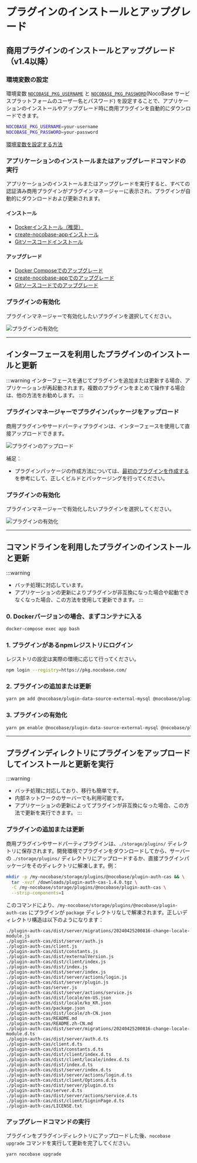 # プラグインのインストールとアップグレード

## 商用プラグインのインストールとアップグレード（v1.4以降）

### 環境変数の設定

環境変数 [`NOCOBASE_PKG_USERNAME`](/welcome/getting-started/env#nocobase_pkg_username) と [`NOCOBASE_PKG_PASSWORD`](/welcome/getting-started/env#nocobase_pkg_password)(NocoBase サービスプラットフォームのユーザー名とパスワード) を設定することで、アプリケーションのインストールやアップグレード時に商用プラグインを自動的にダウンロードできます。

```bash
NOCOBASE_PKG_USERNAME=your-username
NOCOBASE_PKG_PASSWORD=your-password
```

[環境変数を設定する方法](/welcome/getting-started/env)

### アプリケーションのインストールまたはアップグレードコマンドの実行

アプリケーションのインストールまたはアップグレードを実行すると、すべての認証済み商用プラグインがプラグインマネージャーに表示され、プラグインが自動的にダウンロードおよび更新されます。

#### インストール

- [Dockerインストール（推奨）](./installation/docker-compose.md)
- [create-nocobase-appインストール](./installation/create-nocobase-app.md)
- [Gitソースコードインストール](./installation/git-clone.md)

#### アップグレード

- [Docker Composeでのアップグレード](./upgrading/docker-compose.md)
- [create-nocobase-appでのアップグレード](./upgrading/create-nocobase-app.md)
- [Gitソースコードでのアップグレード](./upgrading/git-clone.md)

### プラグインの有効化

プラグインマネージャーで有効化したいプラグインを選択してください。

![プラグインの有効化](https://static-docs.nocobase.com/20241204000230.png)

---

## インターフェースを利用したプラグインのインストールと更新

:::warning
インターフェースを通じてプラグインを追加または更新する場合、アプリケーションが再起動されます。複数のプラグインをまとめて操作する場合は、他の方法をお勧めします。
:::

### プラグインマネージャーでプラグインパッケージをアップロード

商用プラグインやサードパーティプラグインは、インターフェースを使用して直接アップロードできます。

![プラグインのアップロード](https://static-docs.nocobase.com/20241204000127.png)

補足：

- プラグインパッケージの作成方法については、[最初のプラグインを作成する](/development/your-first-plugin) を参考にして、正しくビルドとパッケージングを行ってください。

### プラグインの有効化

プラグインマネージャーで有効化したいプラグインを選択してください。

![プラグインの有効化](https://static-docs.nocobase.com/20241204000230.png)

---

## コマンドラインを利用したプラグインのインストールと更新

:::warning
- バッチ処理に対応しています。
- アプリケーションの更新によりプラグインが非互換になった場合や起動できなくなった場合、この方法を使用して更新できます。
  :::

### 0. Dockerバージョンの場合、まずコンテナに入る

```bash
docker-compose exec app bash
```

### 1. プラグインがあるnpmレジストリにログイン

レジストリの設定は実際の環境に応じて行ってください。

```bash
npm login --registry=https://pkg.nocobase.com/
```

### 2. プラグインの追加または更新

```bash
yarn pm add @nocobase/plugin-data-source-external-mysql @nocobase/plugin-embed --registry=https://pkg.nocobase.com/
```

### 3. プラグインの有効化

```bash
yarn pm enable @nocobase/plugin-data-source-external-mysql @nocobase/plugin-embed
```

---

## プラグインディレクトリにプラグインをアップロードしてインストールと更新を実行

:::warning
- バッチ処理に対応しており、移行も簡単です。
- 内部ネットワークのサーバーでも利用可能です。
- アプリケーションの更新によってプラグインが非互換になった場合、この方法で更新を実行できます。
  :::

### プラグインの追加または更新

商用プラグインやサードパーティプラグインは、`./storage/plugins/` ディレクトリに保存されます。開発環境でプラグインをダウンロードしてから、サーバーの `./storage/plugins/` ディレクトリにアップロードするか、直接プラグインパッケージをそのディレクトリに解凍します。例：

```bash
mkdir -p /my-nocobase/storage/plugins/@nocobase/plugin-auth-cas && \
  tar -xvzf /downloads/plugin-auth-cas-1.4.0.tgz \
  -C /my-nocobase/storage/plugins/@nocobase/plugin-auth-cas \
  --strip-components=1
```

このコマンドにより、`/my-nocobase/storage/plugins/@nocobase/plugin-auth-cas` にプラグインが `package` ディレクトリなしで解凍されます。正しいディレクトリ構造は以下のようになります：

```plaintext
./plugin-auth-cas/dist/server/migrations/20240425200816-change-locale-module.js
./plugin-auth-cas/dist/server/auth.js
./plugin-auth-cas/client.js
./plugin-auth-cas/dist/constants.js
./plugin-auth-cas/dist/externalVersion.js
./plugin-auth-cas/dist/client/index.js
./plugin-auth-cas/dist/index.js
./plugin-auth-cas/dist/server/index.js
./plugin-auth-cas/dist/server/actions/login.js
./plugin-auth-cas/dist/server/plugin.js
./plugin-auth-cas/server.js
./plugin-auth-cas/dist/server/actions/service.js
./plugin-auth-cas/dist/locale/en-US.json
./plugin-auth-cas/dist/locale/ko_KR.json
./plugin-auth-cas/package.json
./plugin-auth-cas/dist/locale/zh-CN.json
./plugin-auth-cas/README.md
./plugin-auth-cas/README.zh-CN.md
./plugin-auth-cas/dist/server/migrations/20240425200816-change-locale-module.d.ts
./plugin-auth-cas/dist/server/auth.d.ts
./plugin-auth-cas/client.d.ts
./plugin-auth-cas/dist/constants.d.ts
./plugin-auth-cas/dist/client/index.d.ts
./plugin-auth-cas/dist/client/locale/index.d.ts
./plugin-auth-cas/dist/index.d.ts
./plugin-auth-cas/dist/server/index.d.ts
./plugin-auth-cas/dist/server/actions/login.d.ts
./plugin-auth-cas/dist/client/Options.d.ts
./plugin-auth-cas/dist/server/plugin.d.ts
./plugin-auth-cas/server.d.ts
./plugin-auth-cas/dist/server/actions/service.d.ts
./plugin-auth-cas/dist/client/SigninPage.d.ts
./plugin-auth-cas/LICENSE.txt
```

### アップグレードコマンドの実行

プラグインをプラグインディレクトリにアップロードした後、`nocobase upgrade` コマンドを実行して更新を完了してください。

```bash
yarn nocobase upgrade
```
